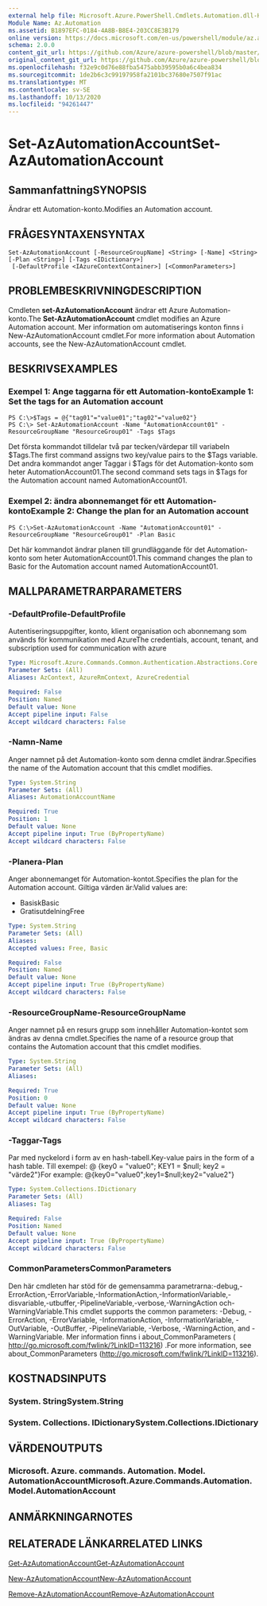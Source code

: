 ```yaml
---
external help file: Microsoft.Azure.PowerShell.Cmdlets.Automation.dll-Help.xml
Module Name: Az.Automation
ms.assetid: B1897EFC-0184-4A8B-B8E4-203CC8E3B179
online version: https://docs.microsoft.com/en-us/powershell/module/az.automation/set-azautomationaccount
schema: 2.0.0
content_git_url: https://github.com/Azure/azure-powershell/blob/master/src/Automation/Automation/help/Set-AzAutomationAccount.md
original_content_git_url: https://github.com/Azure/azure-powershell/blob/master/src/Automation/Automation/help/Set-AzAutomationAccount.md
ms.openlocfilehash: f32e9c0d76e88fba5475abb39595b0a6c4bea834
ms.sourcegitcommit: 1de2b6c3c99197958fa2101bc37680e7507f91ac
ms.translationtype: MT
ms.contentlocale: sv-SE
ms.lasthandoff: 10/13/2020
ms.locfileid: "94261447"
---
```

# <span data-ttu-id="452eb-101">Set-AzAutomationAccount</span><span class="sxs-lookup"><span data-stu-id="452eb-101">Set-AzAutomationAccount</span></span>

## <span data-ttu-id="452eb-102">Sammanfattning</span><span class="sxs-lookup"><span data-stu-id="452eb-102">SYNOPSIS</span></span>
<span data-ttu-id="452eb-103">Ändrar ett Automation-konto.</span><span class="sxs-lookup"><span data-stu-id="452eb-103">Modifies an Automation account.</span></span>

## <span data-ttu-id="452eb-104">FRÅGESYNTAXEN</span><span class="sxs-lookup"><span data-stu-id="452eb-104">SYNTAX</span></span>

```
Set-AzAutomationAccount [-ResourceGroupName] <String> [-Name] <String> [-Plan <String>] [-Tags <IDictionary>]
 [-DefaultProfile <IAzureContextContainer>] [<CommonParameters>]
```

## <span data-ttu-id="452eb-105">PROBLEMBESKRIVNING</span><span class="sxs-lookup"><span data-stu-id="452eb-105">DESCRIPTION</span></span>
<span data-ttu-id="452eb-106">Cmdleten **set-AzAutomationAccount** ändrar ett Azure Automation-konto.</span><span class="sxs-lookup"><span data-stu-id="452eb-106">The **Set-AzAutomationAccount** cmdlet modifies an Azure Automation account.</span></span>
<span data-ttu-id="452eb-107">Mer information om automatiserings konton finns i New-AzAutomationAccount cmdlet.</span><span class="sxs-lookup"><span data-stu-id="452eb-107">For more information about Automation accounts, see the New-AzAutomationAccount cmdlet.</span></span>

## <span data-ttu-id="452eb-108">BESKRIVS</span><span class="sxs-lookup"><span data-stu-id="452eb-108">EXAMPLES</span></span>

### <span data-ttu-id="452eb-109">Exempel 1: Ange taggarna för ett Automation-konto</span><span class="sxs-lookup"><span data-stu-id="452eb-109">Example 1: Set the tags for an Automation account</span></span>
```
PS C:\>$Tags = @{"tag01"="value01";"tag02"="value02"}
PS C:\> Set-AzAutomationAccount -Name "AutomationAccount01" -ResourceGroupName "ResourceGroup01" -Tags $Tags
```

<span data-ttu-id="452eb-110">Det första kommandot tilldelar två par tecken/värdepar till variabeln $Tags.</span><span class="sxs-lookup"><span data-stu-id="452eb-110">The first command assigns two key/value pairs to the $Tags variable.</span></span>
<span data-ttu-id="452eb-111">Det andra kommandot anger Taggar i $Tags för det Automation-konto som heter AutomationAccount01.</span><span class="sxs-lookup"><span data-stu-id="452eb-111">The second command sets tags in $Tags for the Automation account named AutomationAccount01.</span></span>

### <span data-ttu-id="452eb-112">Exempel 2: ändra abonnemanget för ett Automation-konto</span><span class="sxs-lookup"><span data-stu-id="452eb-112">Example 2: Change the plan for an Automation account</span></span>
```
PS C:\>Set-AzAutomationAccount -Name "AutomationAccount01" -ResourceGroupName "ResourceGroup01" -Plan Basic
```

<span data-ttu-id="452eb-113">Det här kommandot ändrar planen till grundläggande för det Automation-konto som heter AutomationAccount01.</span><span class="sxs-lookup"><span data-stu-id="452eb-113">This command changes the plan to Basic for the Automation account named AutomationAccount01.</span></span>

## <span data-ttu-id="452eb-114">MALLPARAMETRAR</span><span class="sxs-lookup"><span data-stu-id="452eb-114">PARAMETERS</span></span>

### <span data-ttu-id="452eb-115">-DefaultProfile</span><span class="sxs-lookup"><span data-stu-id="452eb-115">-DefaultProfile</span></span>
<span data-ttu-id="452eb-116">Autentiseringsuppgifter, konto, klient organisation och abonnemang som används för kommunikation med Azure</span><span class="sxs-lookup"><span data-stu-id="452eb-116">The credentials, account, tenant, and subscription used for communication with azure</span></span>

```yaml
Type: Microsoft.Azure.Commands.Common.Authentication.Abstractions.Core.IAzureContextContainer
Parameter Sets: (All)
Aliases: AzContext, AzureRmContext, AzureCredential

Required: False
Position: Named
Default value: None
Accept pipeline input: False
Accept wildcard characters: False
```

### <span data-ttu-id="452eb-117">-Namn</span><span class="sxs-lookup"><span data-stu-id="452eb-117">-Name</span></span>
<span data-ttu-id="452eb-118">Anger namnet på det Automation-konto som denna cmdlet ändrar.</span><span class="sxs-lookup"><span data-stu-id="452eb-118">Specifies the name of the Automation account that this cmdlet modifies.</span></span>

```yaml
Type: System.String
Parameter Sets: (All)
Aliases: AutomationAccountName

Required: True
Position: 1
Default value: None
Accept pipeline input: True (ByPropertyName)
Accept wildcard characters: False
```

### <span data-ttu-id="452eb-119">-Planera</span><span class="sxs-lookup"><span data-stu-id="452eb-119">-Plan</span></span>
<span data-ttu-id="452eb-120">Anger abonnemanget för Automation-kontot.</span><span class="sxs-lookup"><span data-stu-id="452eb-120">Specifies the plan for the Automation account.</span></span>
<span data-ttu-id="452eb-121">Giltiga värden är:</span><span class="sxs-lookup"><span data-stu-id="452eb-121">Valid values are:</span></span>
- <span data-ttu-id="452eb-122">Basisk</span><span class="sxs-lookup"><span data-stu-id="452eb-122">Basic</span></span>
- <span data-ttu-id="452eb-123">Gratisutdelning</span><span class="sxs-lookup"><span data-stu-id="452eb-123">Free</span></span>

```yaml
Type: System.String
Parameter Sets: (All)
Aliases:
Accepted values: Free, Basic

Required: False
Position: Named
Default value: None
Accept pipeline input: True (ByPropertyName)
Accept wildcard characters: False
```

### <span data-ttu-id="452eb-124">-ResourceGroupName</span><span class="sxs-lookup"><span data-stu-id="452eb-124">-ResourceGroupName</span></span>
<span data-ttu-id="452eb-125">Anger namnet på en resurs grupp som innehåller Automation-kontot som ändras av denna cmdlet.</span><span class="sxs-lookup"><span data-stu-id="452eb-125">Specifies the name of a resource group that contains the Automation account that this cmdlet modifies.</span></span>

```yaml
Type: System.String
Parameter Sets: (All)
Aliases:

Required: True
Position: 0
Default value: None
Accept pipeline input: True (ByPropertyName)
Accept wildcard characters: False
```

### <span data-ttu-id="452eb-126">-Taggar</span><span class="sxs-lookup"><span data-stu-id="452eb-126">-Tags</span></span>
<span data-ttu-id="452eb-127">Par med nyckelord i form av en hash-tabell.</span><span class="sxs-lookup"><span data-stu-id="452eb-127">Key-value pairs in the form of a hash table.</span></span> <span data-ttu-id="452eb-128">Till exempel: @ {key0 = "value0"; KEY1 = $null; key2 = "värde2"}</span><span class="sxs-lookup"><span data-stu-id="452eb-128">For example: @{key0="value0";key1=$null;key2="value2"}</span></span>

```yaml
Type: System.Collections.IDictionary
Parameter Sets: (All)
Aliases: Tag

Required: False
Position: Named
Default value: None
Accept pipeline input: True (ByPropertyName)
Accept wildcard characters: False
```

### <span data-ttu-id="452eb-129">CommonParameters</span><span class="sxs-lookup"><span data-stu-id="452eb-129">CommonParameters</span></span>
<span data-ttu-id="452eb-130">Den här cmdleten har stöd för de gemensamma parametrarna:-debug,-ErrorAction,-ErrorVariable,-InformationAction,-InformationVariable,-disvariable,-utbuffer,-PipelineVariable,-verbose,-WarningAction och-WarningVariable.</span><span class="sxs-lookup"><span data-stu-id="452eb-130">This cmdlet supports the common parameters: -Debug, -ErrorAction, -ErrorVariable, -InformationAction, -InformationVariable, -OutVariable, -OutBuffer, -PipelineVariable, -Verbose, -WarningAction, and -WarningVariable.</span></span> <span data-ttu-id="452eb-131">Mer information finns i about_CommonParameters ( http://go.microsoft.com/fwlink/?LinkID=113216) .</span><span class="sxs-lookup"><span data-stu-id="452eb-131">For more information, see about_CommonParameters (http://go.microsoft.com/fwlink/?LinkID=113216).</span></span>

## <span data-ttu-id="452eb-132">KOSTNADS</span><span class="sxs-lookup"><span data-stu-id="452eb-132">INPUTS</span></span>

### <span data-ttu-id="452eb-133">System. String</span><span class="sxs-lookup"><span data-stu-id="452eb-133">System.String</span></span>

### <span data-ttu-id="452eb-134">System. Collections. IDictionary</span><span class="sxs-lookup"><span data-stu-id="452eb-134">System.Collections.IDictionary</span></span>

## <span data-ttu-id="452eb-135">VÄRDEN</span><span class="sxs-lookup"><span data-stu-id="452eb-135">OUTPUTS</span></span>

### <span data-ttu-id="452eb-136">Microsoft. Azure. commands. Automation. Model. AutomationAccount</span><span class="sxs-lookup"><span data-stu-id="452eb-136">Microsoft.Azure.Commands.Automation.Model.AutomationAccount</span></span>

## <span data-ttu-id="452eb-137">ANMÄRKNINGAR</span><span class="sxs-lookup"><span data-stu-id="452eb-137">NOTES</span></span>

## <span data-ttu-id="452eb-138">RELATERADE LÄNKAR</span><span class="sxs-lookup"><span data-stu-id="452eb-138">RELATED LINKS</span></span>

[<span data-ttu-id="452eb-139">Get-AzAutomationAccount</span><span class="sxs-lookup"><span data-stu-id="452eb-139">Get-AzAutomationAccount</span></span>](./Get-AzAutomationAccount.md)

[<span data-ttu-id="452eb-140">New-AzAutomationAccount</span><span class="sxs-lookup"><span data-stu-id="452eb-140">New-AzAutomationAccount</span></span>](./New-AzAutomationAccount.md)

[<span data-ttu-id="452eb-141">Remove-AzAutomationAccount</span><span class="sxs-lookup"><span data-stu-id="452eb-141">Remove-AzAutomationAccount</span></span>](./Remove-AzAutomationAccount.md)
